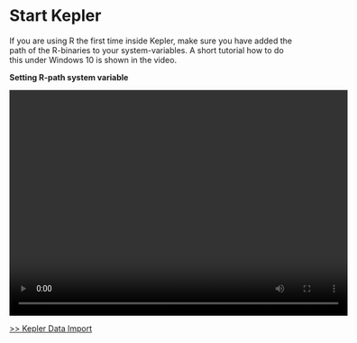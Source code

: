 # Start Kepler

If you are using R the first time inside Kepler, make sure you have added the path of the R-binaries to your system-variables. A short tutorial how to do this under Windows 10 is shown in the video.

**Setting R-path system variable**
<p float="middle">
  <video width="600" height="400" controls>
  <source src="Video/0_SettingRPath.mp4" type="video/mp4">
  </video>
</p>

[>> Kepler Data Import](./3_kepler_data_import.md)
